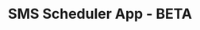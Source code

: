 <div align="center" style="display: flex; flex-direction: column; justify-content: center; height: 100vh;">
    <h1>SMS Scheduler App - BETA</h1>
</div>
<p align="center">(Note: There may be potential for occasional bugs)</p>

### - [Features]
- Users have the ability for SMS scheduling on a daily, weekly, monthly, or yearly basis.
- Users have the ability to get numbers from contact book
- More coming soon!
